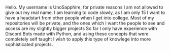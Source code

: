 Hello. My username is UnoSapphire, for private reasons I am not allowed to give out my real name.
I am learning to code slowly, as I am only 15 I want to have a headstart from other people when I get into college.
Most of my repositories will be private, and the ones which I want the people to see and access are my slightly bigger projects
So far I only have experience with Discord Bots made with Python, and using these concepts that were completely self taught I wish to apply this type of knowlege
into more sophisticated projects.

<!---
Unown-Sapphire/Unown-Sapphire is a ✨ special ✨ repository because its `README.md` (this file) appears on your GitHub profile.
You can click the Preview link to take a look at your changes.
--->

